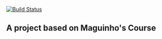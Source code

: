 [![Build Status](https://app.travis-ci.com/J-Luckas/clean-ts-api.svg?branch=main)](https://app.travis-ci.com/J-Luckas/clean-ts-api)
## A project based on Maguinho's Course